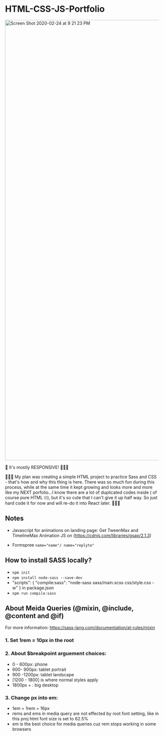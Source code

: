 # HTML-CSS-JS-Portfolio

<img width="1440" alt="Screen Shot 2020-02-24 at 9 21 23 PM" src="https://user-images.githubusercontent.com/55222951/75209345-e7b84b80-574b-11ea-9787-b71f62835992.png">

🚧 It's mostly RESPONSIVE! 👩🏻‍💻

🤦🏻‍♀️ My plan was creating a simple HTML project to practice Sass and CSS - that's how and why this thing is here. There was so much fun during this process, while at the same time it kept growing and looks more and more like my NEXT porfolio...I know there are a lot of duplicated codes inside ( of course pure HTML 🙄), but it's so cute that I can't give it up half way. So just hard code it for now and will re-do it into React later. 🙋🏻‍♀️

## Notes
* Javascript for animations on landing page:
  Get TweenMax and TimelineMax Animation JS on (https://cdnjs.com/libraries/gsap/2.1.3) 

* Formspree `name="name"/ name="replyto"`

## How to install SASS locally?
* `npm init` 
* `npm install node-sass --save-dev`
*  "scripts": {
    "compile:sass": "node-sass sass/main.scss css/style.css -w"
  } in package.json
* `npm run compile:sass`

## About Meida Queries (@mixin, @include, @content and @if)

  For more information: https://sass-lang.com/documentation/at-rules/mixin

  ### 1. Set 1rem = 10px in the root 

  ### 2. About $breakpoint arguement choices: 
  * 0 - 600px:    phone
  * 600- 900px:   tablet portrait
  * 900 -1200px:  tablet landscape
  * [1200 - 1800] is where normal styles apply
  * 1800px + :    big desktop

  ### 3. Change px into em:
  * 1em = 1rem = 16px 
  * rems and ems in media query are not effected by root font setting, like in this proj html font size is set to 62.5%
  * em is the best choice for media queries cuz rem stops working in some browsers




